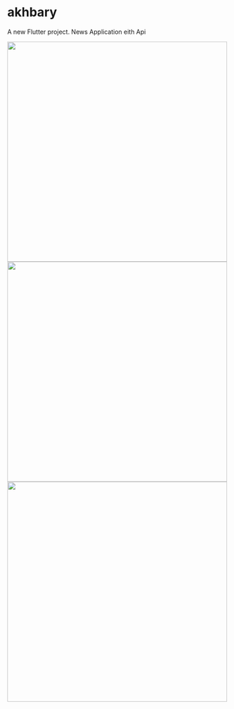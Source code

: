 # akhbary

A new Flutter project.
News Application eith Api



<img src="https://user-images.githubusercontent.com/43120067/147133848-2ea0daae-60c6-4c36-91ab-f230e0696f9c.png" width="500" >

<img src="https://user-images.githubusercontent.com/43120067/147134002-a413eef8-5df3-4437-bf92-02ec7b21cfa1.png" width="500" >

<img src="https://user-images.githubusercontent.com/43120067/147133887-467e924c-24bc-455e-ba65-2e43a45e61d1.png" width="500" >
